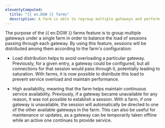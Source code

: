 ```yaml
---
eleventyComputed:
  title: "{{ en.DGW }} farms"
  description: A farm is able to regroup multiple gateways and perform load balancing for the connections using the gateway.
---
```

The purpose of the {{ en.DGW }} farms feature is to group multiple gateways under a single farm in order to balance the load of sessions passing through each gateway. By using this feature, sessions will be distributed among them according to the farm's configuration:

* Load distribution helps to avoid overloading a particular gateway. Previously, for a given entry, a gateway could be configured, but all connections for that session would pass through it, potentially leading to saturation. With farms, it is now possible to distribute this load to prevent service overload and maintain performance.

* High availability, meaning that the farm helps maintain continuous service availability. Previously, if a gateway became unavailable for any reason, it was not possible to establish a session. With a farm, if one gateway is unavailable, the session will automatically be directed to one of the other available gateways in the farm. This can also be useful for maintenance or updates, as a gateway can be temporarily taken offline while an active one continues to provide service.
